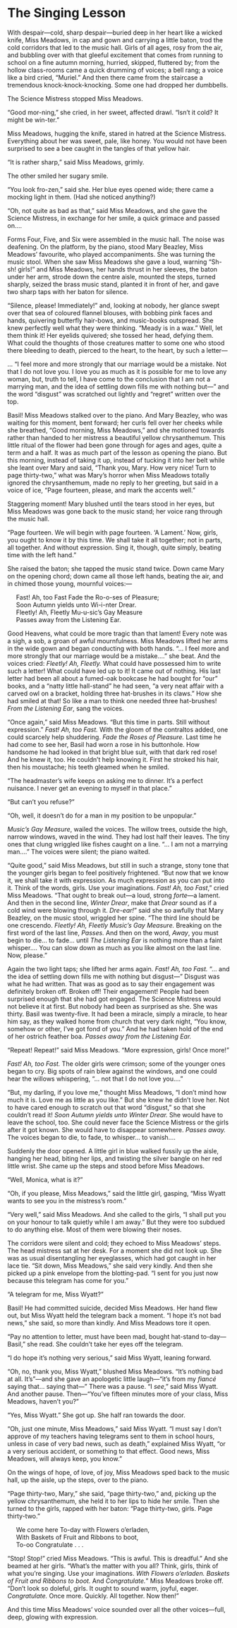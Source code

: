 # The Singing Lesson

<p class="introductory-section">With despair—cold, sharp despair—buried deep in her heart like a wicked
knife, Miss Meadows, in cap and gown and carrying a little baton, trod
the cold corridors that led to the music hall. Girls of all ages, rosy
from the air, and bubbling over with that gleeful excitement that comes
from running to school on a fine autumn morning, hurried, skipped,
fluttered by; from the hollow class-rooms came a quick drumming of
voices; a bell rang; a voice like a bird cried, “Muriel.” And then
there came from the staircase a tremendous knock-knock-knocking. Some
one had dropped her dumbbells.</p>

The Science Mistress stopped Miss Meadows.

“Good mor-ning,” she cried, in her sweet, affected drawl. “Isn’t it
cold? It might be win-ter.”

Miss Meadows, hugging the knife, stared in hatred at the Science
Mistress. Everything about her was sweet, pale, like honey. You would
not have been surprised to see a bee caught in the tangles of that
yellow hair.

“It is rather sharp,” said Miss Meadows, grimly.

The other smiled her sugary smile.

“You look fro-zen,” said she. Her blue eyes opened wide; there came a
mocking light in them. (Had she noticed anything?)

“Oh, not quite as bad as that,” said Miss Meadows, and she gave the
Science Mistress, in exchange for her smile, a quick grimace and passed
on....

Forms Four, Five, and Six were assembled in the music hall. The noise
was deafening. On the platform, by the piano, stood Mary Beazley, Miss
Meadows’ favourite, who played accompaniments. She was turning the
music stool. When she saw Miss Meadows she gave a loud, warning “Sh-sh!
girls!” and Miss Meadows, her hands thrust in her sleeves, the baton
under her arm, strode down the centre aisle, mounted the steps, turned
sharply, seized the brass music stand, planted it in front of her, and
gave two sharp taps with her baton for silence.

“Silence, please! Immediately!” and, looking at nobody, her glance
swept over that sea of coloured flannel blouses, with bobbing pink
faces and hands, quivering butterfly hair-bows, and music-books
outspread. She knew perfectly well what they were thinking. “Meady is
in a wax.” Well, let them think it! Her eyelids quivered; she tossed
her head, defying them. What could the thoughts of those creatures
matter to some one who stood there bleeding to death, pierced to the
heart, to the heart, by such a letter—

... “I feel more and more strongly that our marriage would be a
mistake. Not that I do not love you. I love you as much as it is
possible for me to love any woman, but, truth to tell, I have come to
the conclusion that I am not a marrying man, and the idea of settling
down fills me with nothing but—” and the word “disgust” was scratched
out lightly and “regret” written over the top.

Basil! Miss Meadows stalked over to the piano. And Mary Beazley, who
was waiting for this moment, bent forward; her curls fell over her
cheeks while she breathed, “Good morning, Miss Meadows,” and she
motioned towards rather than handed to her mistress a beautiful yellow
chrysanthemum. This little ritual of the flower had been gone through
for ages and ages, quite a term and a half. It was as much part of the
lesson as opening the piano. But this morning, instead of taking it up,
instead of tucking it into her belt while she leant over Mary and said,
“Thank you, Mary. How very nice! Turn to page thirty-two,” what was
Mary’s horror when Miss Meadows totally ignored the chrysanthemum, made
no reply to her greeting, but said in a voice of ice, “Page fourteen,
please, and mark the accents well.”

Staggering moment! Mary blushed until the tears stood in her eyes, but
Miss Meadows was gone back to the music stand; her voice rang through
the music hall.

“Page fourteen. We will begin with page fourteen. ‘A Lament.’ Now,
girls, you ought to know it by this time. We shall take it all
together; not in parts, all together. And without expression. Sing it,
though, quite simply, beating time with the left hand.”

She raised the baton; she tapped the music stand twice. Down came Mary
on the opening chord; down came all those left hands, beating the air,
and in chimed those young, mournful voices:—

&nbsp;&nbsp;&nbsp;&nbsp; Fast! Ah, too Fast Fade the Ro-o-ses of Pleasure;<br />
&nbsp;&nbsp;&nbsp;&nbsp; Soon Autumn yields unto Wi-i-nter Drear.<br />
&nbsp;&nbsp;&nbsp;&nbsp; Fleetly! Ah, Fleetly Mu-u-sic’s Gay Measure<br />
&nbsp;&nbsp;&nbsp;&nbsp; Passes away from the Listening Ear.<br />

Good Heavens, what could be more tragic than that lament! Every note
was a sigh, a sob, a groan of awful mournfulness. Miss Meadows lifted
her arms in the wide gown and began conducting with both hands. “... I
feel more and more strongly that our marriage would be a mistake....”
she beat. And the voices cried: _Fleetly! Ah, Fleetly._ What could have
possessed him to write such a letter! What could have led up to it! It
came out of nothing. His last letter had been all about a fumed-oak
bookcase he had bought for “our” books, and a “natty little hall-stand”
he had seen, “a very neat affair with a carved owl on a bracket,
holding three hat-brushes in its claws.” How she had smiled at that! So
like a man to think one needed three hat-brushes! _From the Listening
Ear_, sang the voices.

“Once again,” said Miss Meadows. “But this time in parts. Still without
expression.” _Fast! Ah, too Fast._ With the gloom of the contraltos
added, one could scarcely help shuddering. _Fade the Roses of
Pleasure._ Last time he had come to see her, Basil had worn a rose in
his buttonhole. How handsome he had looked in that bright blue suit,
with that dark red rose! And he knew it, too. He couldn’t help knowing
it. First he stroked his hair, then his moustache; his teeth gleamed
when he smiled.

“The headmaster’s wife keeps on asking me to dinner. It’s a perfect
nuisance. I never get an evening to myself in that place.”

“But can’t you refuse?”

“Oh, well, it doesn’t do for a man in my position to be unpopular.”

_Music’s Gay Measure_, wailed the voices. The willow trees, outside the
high, narrow windows, waved in the wind. They had lost half their
leaves. The tiny ones that clung wriggled like fishes caught on a line.
“... I am not a marrying man....” The voices were silent; the piano
waited.

“Quite good,” said Miss Meadows, but still in such a strange, stony
tone that the younger girls began to feel positively frightened. “But
now that we know it, we shall take it with expression. As much
expression as you can put into it. Think of the words, girls. Use your
imaginations. _Fast! Ah, too Fast_,” cried Miss Meadows. “That ought to
break out—a loud, strong _forte_—a lament. And then in the second line,
_Winter Drear_, make that _Drear_ sound as if a cold wind were blowing
through it. _Dre-ear!_” said she so awfully that Mary Beazley, on the
music stool, wriggled her spine. “The third line should be one
crescendo. _Fleetly! Ah, Fleetly Music’s Gay Measure._ Breaking on the
first word of the last line, _Passes._ And then on the word, _Away_,
you must begin to die... to fade... until _The Listening Ear_ is
nothing more than a faint whisper.... You can slow down as much as you
like almost on the last line. Now, please.”

Again the two light taps; she lifted her arms again. _Fast! Ah, too
Fast._ “... and the idea of settling down fills me with nothing but
disgust—” Disgust was what he had written. That was as good as to say
their engagement was definitely broken off. Broken off! Their
engagement! People had been surprised enough that she had got engaged.
The Science Mistress would not believe it at first. But nobody had been
as surprised as she. She was thirty. Basil was twenty-five. It had been
a miracle, simply a miracle, to hear him say, as they walked home from
church that very dark night, “You know, somehow or other, I’ve got fond
of you.” And he had taken hold of the end of her ostrich feather boa.
_Passes away from the Listening Ear._

“Repeat! Repeat!” said Miss Meadows. “More expression, girls! Once
more!”

_Fast! Ah, too Fast._ The older girls were crimson; some of the younger
ones began to cry. Big spots of rain blew against the windows, and one
could hear the willows whispering, “... not that I do not love you....”

“But, my darling, if you love me,” thought Miss Meadows, “I don’t mind
how much it is. Love me as little as you like.” But she knew he didn’t
love her. Not to have cared enough to scratch out that word “disgust,”
so that she couldn’t read it! _Soon Autumn yields unto Winter Drear._
She would have to leave the school, too. She could never face the
Science Mistress or the girls after it got known. She would have to
disappear somewhere. _Passes away._ The voices began to die, to fade,
to whisper... to vanish....

Suddenly the door opened. A little girl in blue walked fussily up the
aisle, hanging her head, biting her lips, and twisting the silver
bangle on her red little wrist. She came up the steps and stood before
Miss Meadows.

“Well, Monica, what is it?”

“Oh, if you please, Miss Meadows,” said the little girl, gasping, “Miss
Wyatt wants to see you in the mistress’s room.”

“Very well,” said Miss Meadows. And she called to the girls, “I shall
put you on your honour to talk quietly while I am away.” But they were
too subdued to do anything else. Most of them were blowing their noses.

The corridors were silent and cold; they echoed to Miss Meadows’ steps.
The head mistress sat at her desk. For a moment she did not look up.
She was as usual disentangling her eyeglasses, which had got caught in
her lace tie. “Sit down, Miss Meadows,” she said very kindly. And then
she picked up a pink envelope from the blotting-pad. “I sent for you
just now because this telegram has come for you.”

“A telegram for me, Miss Wyatt?”

Basil! He had committed suicide, decided Miss Meadows. Her hand flew
out, but Miss Wyatt held the telegram back a moment. “I hope it’s not
bad news,” she said, so more than kindly. And Miss Meadows tore it
open.

“Pay no attention to letter, must have been mad, bought hat-stand
to-day—Basil,” she read. She couldn’t take her eyes off the telegram.

“I do hope it’s nothing very serious,” said Miss Wyatt, leaning
forward.

“Oh, no, thank you, Miss Wyatt,” blushed Miss Meadows. “It’s nothing
bad at all. It’s”—and she gave an apologetic little laugh—“it’s from my
_fiancé_ saying that... saying that—” There was a pause. “I _see_,”
said Miss Wyatt. And another pause. Then—“You’ve fifteen minutes more
of your class, Miss Meadows, haven’t you?”

“Yes, Miss Wyatt.” She got up. She half ran towards the door.

“Oh, just one minute, Miss Meadows,” said Miss Wyatt. “I must say I
don’t approve of my teachers having telegrams sent to them in school
hours, unless in case of very bad news, such as death,” explained Miss
Wyatt, “or a very serious accident, or something to that effect. Good
news, Miss Meadows, will always keep, you know.”

On the wings of hope, of love, of joy, Miss Meadows sped back to the
music hall, up the aisle, up the steps, over to the piano.

“Page thirty-two, Mary,” she said, “page thirty-two,” and, picking up
the yellow chrysanthemum, she held it to her lips to hide her smile.
Then she turned to the girls, rapped with her baton: “Page thirty-two,
girls. Page thirty-two.”

&nbsp;&nbsp;&nbsp;&nbsp; We come here To-day with Flowers o’erladen,<br />
&nbsp;&nbsp;&nbsp;&nbsp; With Baskets of Fruit and Ribbons to boot,<br />
&nbsp;&nbsp;&nbsp;&nbsp; To-oo Congratulate . . .<br />

“Stop! Stop!” cried Miss Meadows. “This is awful. This is dreadful.”
And she beamed at her girls. “What’s the matter with you all? Think,
girls, think of what you’re singing. Use your imaginations. _With
Flowers o’erladen. Baskets of Fruit and Ribbons to boot._ And
_Congratulate._” Miss Meadows broke off. “Don’t look so doleful, girls.
It ought to sound warm, joyful, eager. _Congratulate._ Once more.
Quickly. All together. Now then!”

And this time Miss Meadows’ voice sounded over all the other
voices—full, deep, glowing with expression.
